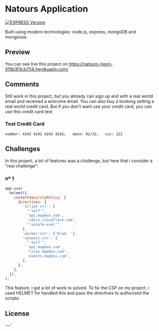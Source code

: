 # Natours Application

[![EXPRESS Version][npm-expreess-version]][npm-express-url]

Built using modern technologies: node.js, express, mongoDB and mongoose.

## Preview

You can see live this project on https://natours-henri-015b3f3cb754.herokuapp.com/

## Comments

Still work in this project, but you already can sign up and with a real world email and received a wolcome email.
You can also buy a booking setting a real world credit card. But if you don't want use your credit card, you can use this credit card test

### Test Credit Card

`number: 4242 4242 4242 4242;   date: 02/32;   cvc: 222`

## Challenges

In this project, a lot of features was a challenge, but here that i consider a "real challenge":

### nº 1

```js
app.use(
  helmet({
    contentSecurityPolicy: {
      directives: {
        'script-src': [
          "'self'",
          'api.mapbox.com',
          'cdnjs.cloudflare.com',
          "'unsafe-eval'",
        ],
        'worker-src': ['blob: '],
        'connect-src': [
          "'self'",
          'api.mapbox.com',
          'tiles.mapbox.com',
          'events.mapbox.com',
        ],
      },
    },
  }),
);
```

This feature, i got a lot of work to solved. To fix the CSP on my project,
i used HELMET for handled this and pass the directives to authorized the scripts.

## License

¬¬'

[npm-expreess-version]: https://badgen.net/npm/v/express
[npm-express-url]: https://www.npmjs.com/package/express
